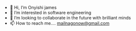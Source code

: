 - 👋 Hi, I’m Onyishi james
- 👀 I’m interested in software engineering 
- 💞️ I’m looking to collaborate in the future with brilliant minds
- 📫 How to reach me....  mailnagonow@gmail.com

<!---
jamido1/jamido1 is a ✨ special ✨ repository because its `README.md` (this file) appears on your GitHub profile.
You can click the Preview link to take a look at your changes.
--->
